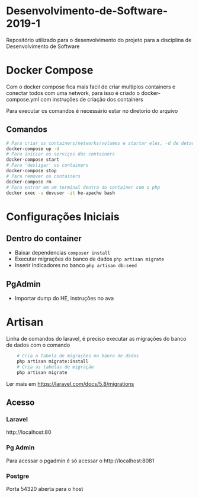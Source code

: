 # Desenvolvimento-de-Software-2019-1
Repositório utilizado para o desenvolvimento do projeto para a disciplina de Desenvolvimento de Software

# Docker Compose
Com o docker compose fica mais facil de criar multiplos containers e conectar todos com uma network, para isso é criado o docker-compose.yml com instruções de criação dos containers

Para executar os comandos é necessário estar no diretorio do arquivo

## Comandos

``` bash
# Para criar os containers/networks/volumes e startar eles, -d de detached
docker-compose up -d
# Para iniciar os serviços dos containers
docker-compose start
# Para 'desligar' os containers
docker-compose stop
# Para remover os containers
docker-compose rm
# Para entrar em um terminal dentro do container com o php
docker exec -u devuser -it he-apache bash
```

# Configurações Iniciais
## Dentro do container
- Baixar dependencias
``composer install``
- Executar migrações do banco de dados
``php artisan migrate``
- Inserir Indicadores no banco
``php artisan db:seed``

## PgAdmin
- Importar dump do HE, instruções no ava

# Artisan

Linha de comandos do laravel, é preciso executar as migrações do banco de dados com o comando

``` bash
    # Cria a tabela de migrações no banco de dados
    php artisan migrate:install
    # Cria as tabelas de migração
    php artisan migrate
```
Ler mais em https://laravel.com/docs/5.8/migrations

## Acesso
### Laravel

http://localhost:80

### Pg Admin
Para acessar o pgadmin é só acessar o http://localhost:8081
### Postgre
Porta 54320 aberta para o host
